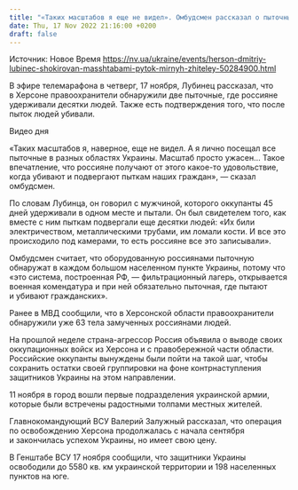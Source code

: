 ```yaml
---
title: "«Таких масштабов я еще не видел». Омбудсмен рассказал о пыточных, которые россияне оборудовали в Херсоне"
date: Thu, 17 Nov 2022 21:16:00 +0200
draft: false
---
```

Источник: Новое Время https://nv.ua/ukraine/events/herson-dmitriy-lubinec-shokirovan-masshtabami-pytok-mirnyh-zhiteley-50284900.html


 В эфире телемарафона в четверг, 17 ноября, Лубинец рассказал, что в Херсоне правоохранители обнаружили две пыточные, где россияне удерживали десятки людей. Также есть подтверждения того, что после пыток людей убивали.

 Видео дня   

«Таких масштабов я, наверное, еще не видел. А я лично посещал все пыточные в разных областях Украины. Масштаб просто ужасен… Такое впечатление, что россияне получают от этого какое-то удовольствие, когда убивают и подвергают пыткам наших граждан», — сказал омбудсмен.

По словам Лубинца, он говорил с мужчиной, которого оккупанты 45 дней удерживали в одном месте и пытали. Он был свидетелем того, как вместе с ним пыткам подвергали еще десятки людей: «Их били электричеством, металлическими трубами, им ломали кости. И все это происходило под камерами, то есть россияне все это записывали».

Омбудсмен считает, что оборудованную россиянами пыточную обнаружат в каждом большом населенном пункте Украины, потому что «это система, построенная РФ, — фильтрационный лагерь, открывается военная комендатура и при ней обязательно пыточная, где пытают и убивают гражданских».

Ранее в МВД сообщили, что в Херсонской области правоохранители обнаружили уже 63 тела замученных россиянами людей.

На прошлой неделе страна-агрессор Россия объявила о выводе своих оккупационных войск из Херсона и с правобережной части области. Российские оккупанты вынуждены были пойти на такой шаг, чтобы сохранить остатки своей группировки на фоне контрнаступления защитников Украины на этом направлении.

11 ноября в город вошли первые подразделения украинской армии, которые были встречены радостными толпами местных жителей.

Главнокомандующий ВСУ Валерий Залужный рассказал, что операция по освобождению Херсона продолжалась с начала сентября и закончилась успехом Украины, но имеет свою цену.

В Генштабе ВСУ 17 ноября сообщили, что защитники Украины освободили до 5580 кв. км украинской территории и 198 населенных пунктов на юге.
